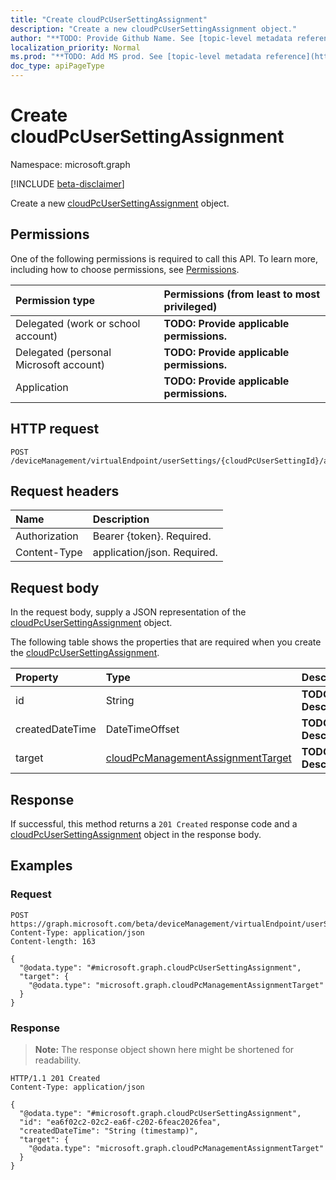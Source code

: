 ```yaml
---
title: "Create cloudPcUserSettingAssignment"
description: "Create a new cloudPcUserSettingAssignment object."
author: "**TODO: Provide Github Name. See [topic-level metadata reference](https://msgo.azurewebsites.net/add/document/guidelines/metadata.html#topic-level-metadata)**"
localization_priority: Normal
ms.prod: "**TODO: Add MS prod. See [topic-level metadata reference](https://msgo.azurewebsites.net/add/document/guidelines/metadata.html#topic-level-metadata)**"
doc_type: apiPageType
---
```


# Create cloudPcUserSettingAssignment
Namespace: microsoft.graph

[!INCLUDE [beta-disclaimer](../../includes/beta-disclaimer.md)]

Create a new [cloudPcUserSettingAssignment](../resources/cloudpcusersettingassignment.md) object.

## Permissions
One of the following permissions is required to call this API. To learn more, including how to choose permissions, see [Permissions](/graph/permissions-reference).

|Permission type|Permissions (from least to most privileged)|
|:---|:---|
|Delegated (work or school account)|**TODO: Provide applicable permissions.**|
|Delegated (personal Microsoft account)|**TODO: Provide applicable permissions.**|
|Application|**TODO: Provide applicable permissions.**|

## HTTP request

<!-- {
  "blockType": "ignored"
}
-->
``` http
POST /deviceManagement/virtualEndpoint/userSettings/{cloudPcUserSettingId}/assignments
```

## Request headers
|Name|Description|
|:---|:---|
|Authorization|Bearer {token}. Required.|
|Content-Type|application/json. Required.|

## Request body
In the request body, supply a JSON representation of the [cloudPcUserSettingAssignment](../resources/cloudpcusersettingassignment.md) object.

The following table shows the properties that are required when you create the [cloudPcUserSettingAssignment](../resources/cloudpcusersettingassignment.md).

|Property|Type|Description|
|:---|:---|:---|
|id|String|**TODO: Add Description**|
|createdDateTime|DateTimeOffset|**TODO: Add Description**|
|target|[cloudPcManagementAssignmentTarget](../resources/cloudpcmanagementassignmenttarget.md)|**TODO: Add Description**|



## Response

If successful, this method returns a `201 Created` response code and a [cloudPcUserSettingAssignment](../resources/cloudpcusersettingassignment.md) object in the response body.

## Examples

### Request
<!-- {
  "blockType": "request",
  "name": "create_cloudpcusersettingassignment_from_"
}
-->
``` http
POST https://graph.microsoft.com/beta/deviceManagement/virtualEndpoint/userSettings/{cloudPcUserSettingId}/assignments
Content-Type: application/json
Content-length: 163

{
  "@odata.type": "#microsoft.graph.cloudPcUserSettingAssignment",
  "target": {
    "@odata.type": "microsoft.graph.cloudPcManagementAssignmentTarget"
  }
}
```


### Response
>**Note:** The response object shown here might be shortened for readability.
<!-- {
  "blockType": "response",
  "truncated": true,
  "@odata.type": "microsoft.graph.cloudPcUserSettingAssignment"
}
-->
``` http
HTTP/1.1 201 Created
Content-Type: application/json

{
  "@odata.type": "#microsoft.graph.cloudPcUserSettingAssignment",
  "id": "ea6f02c2-02c2-ea6f-c202-6feac2026fea",
  "createdDateTime": "String (timestamp)",
  "target": {
    "@odata.type": "microsoft.graph.cloudPcManagementAssignmentTarget"
  }
}
```

